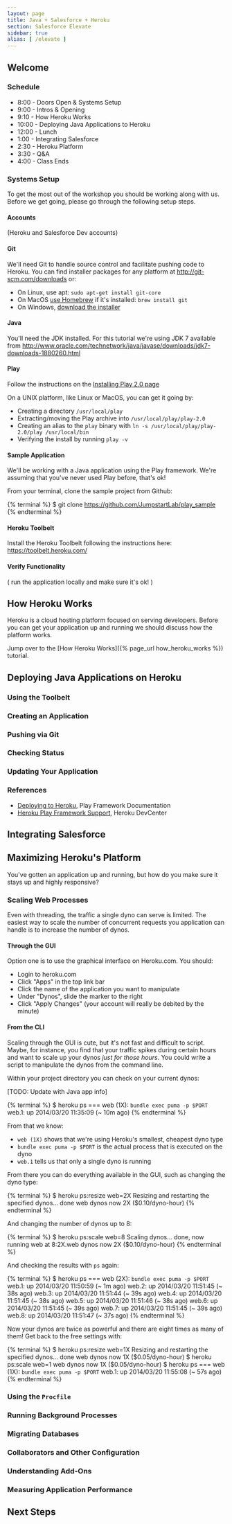 ```yaml
---
layout: page
title: Java + Salesforce + Heroku
section: Salesforce Elevate
sidebar: true
alias: [ /elevate ]
---
```


## Welcome

### Schedule

* 8:00 - Doors Open & Systems Setup
* 9:00 - Intros & Opening
* 9:10 - How Heroku Works
* 10:00 - Deploying Java Applications to Heroku
* 12:00 - Lunch
* 1:00 - Integrating Salesforce
* 2:30 - Heroku Platform
* 3:30 - Q&A
* 4:00 - Class Ends

### Systems Setup

To get the most out of the workshop you should be working along with us. Before we get going, please go through the following setup steps.

#### Accounts

(Heroku and Salesforce Dev accounts)

#### Git

We'll need Git to handle source control and facilitate pushing code to Heroku. You can find installer packages for any platform at http://git-scm.com/downloads or:

* On Linux, use apt: `sudo apt-get install git-core`
* On MacOS [use Homebrew](http://brew.sh) if it's installed: `brew install git`
* On Windows, [download the installer](http://git-scm.com/download/win)

#### Java

You'll need the JDK installed. For this tutorial we're using JDK 7 available from http://www.oracle.com/technetwork/java/javase/downloads/jdk7-downloads-1880260.html

#### Play

Follow the instructions on the [Installing Play 2.0 page](http://www.playframework.com/documentation/2.0/Installing)

On a UNIX platform, like Linux or MacOS, you can get it going by:

* Creating a directory `/usr/local/play`
* Extracting/moving the Play archive into `/usr/local/play/play-2.0`
* Creating an alias to the `play` binary with `ln -s /usr/local/play/play-2.0/play /usr/local/bin`
* Verifying the install by running `play -v`

#### Sample Application

We'll be working with a Java application using the Play framework. We're assuming that you've never used Play before, that's ok!

From your terminal, clone the sample project from Github:

{% terminal %}
$ git clone https://github.com/JumpstartLab/play_sample
{% endterminal %}

#### Heroku Toolbelt

Install the Heroku Toolbelt following the instructions here: https://toolbelt.heroku.com/

#### Verify Functionality

( run the application locally and make sure it's ok! )

## How Heroku Works

Heroku is a cloud hosting platform focused on serving developers. Before you can get your application up and running we should discuss how the platform works.

Jump over to the [How Heroku Works]({% page_url how_heroku_works %}) tutorial.

## Deploying Java Applications on Heroku

### Using the Toolbelt

### Creating an Application

### Pushing via Git

### Checking Status

### Updating Your Application

### References

* [Deploying to Heroku](http://www.playframework.com/documentation/2.1.1/ProductionHeroku), Play Framework Documentation
* [Heroku Play Framework Support](https://devcenter.heroku.com/articles/play-support), Heroku DevCenter

## Integrating Salesforce

## Maximizing Heroku's Platform

You've gotten an application up and running, but how do you make sure it stays up and highly responsive?

### Scaling Web Processes

Even with threading, the traffic a single dyno can serve is limited. The easiest way to scale the number of concurrent requests you application can handle is to increase the number of dynos.

#### Through the GUI

Option one is to use the graphical interface on Heroku.com. You should:

* Login to heroku.com
* Click "Apps" in the top link bar
* Click the name of the application you want to manipulate
* Under "Dynos", slide the marker to the right
* Click "Apply Changes" (your account will really be debited by the minute)

#### From the CLI

Scaling through the GUI is cute, but it's not fast and difficult to script. Maybe, for instance, you find that your traffic spikes during certain hours and want to scale up your dynos *just for those hours*. You could write a script to manipulate the dynos from the command line.

Within your project directory you can check on your current dynos:

[TODO: Update with Java app info]

{% terminal %}
$ heroku ps
=== web (1X): `bundle exec puma -p $PORT`
web.1: up 2014/03/20 11:35:09 (~ 10m ago)
{% endterminal %}

From that we know:

* `web (1X)` shows that we're using Heroku's smallest, cheapest dyno type
* `bundle exec puma -p $PORT` is the actual process that is executed on the dyno
* `web.1` tells us that only a single dyno is running

From there you can do everything available in the GUI, such as changing the dyno type:

{% terminal %}
$ heroku ps:resize web=2X
Resizing and restarting the specified dynos... done
web dynos now 2X ($0.10/dyno-hour)
{% endterminal %}

And changing the number of dynos up to 8:

{% terminal %}
$ heroku ps:scale web=8
Scaling dynos... done, now running web at 8:2X.web dynos now 2X ($0.10/dyno-hour)
{% endterminal %}

And checking the results with `ps` again:

{% terminal %}
$ heroku ps
=== web (2X): `bundle exec puma -p $PORT`
web.1: up 2014/03/20 11:50:59 (~ 1m ago)
web.2: up 2014/03/20 11:51:45 (~ 38s ago)
web.3: up 2014/03/20 11:51:44 (~ 39s ago)
web.4: up 2014/03/20 11:51:45 (~ 38s ago)
web.5: up 2014/03/20 11:51:46 (~ 38s ago)
web.6: up 2014/03/20 11:51:45 (~ 39s ago)
web.7: up 2014/03/20 11:51:45 (~ 39s ago)
web.8: up 2014/03/20 11:51:47 (~ 37s ago)
{% endterminal %}

Now your dynos are twice as powerful and there are eight times as many of them! Get back to the free settings with:

{% terminal %}
$ heroku ps:resize web=1X
Resizing and restarting the specified dynos... done
web dynos now 1X ($0.05/dyno-hour)
$ heroku ps:scale web=1
web dynos now 1X ($0.05/dyno-hour)
$ heroku ps
=== web (1X): `bundle exec puma -p $PORT`
web.1: up 2014/03/20 11:55:08 (~ 57s ago)
{% endterminal %}

### Using the `Procfile`

### Running Background Processes

### Migrating Databases

### Collaborators and Other Configuration

### Understanding Add-Ons

### Measuring Application Performance

## Next Steps
